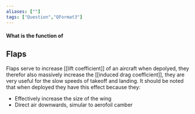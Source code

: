 ```yaml
---
aliases: [""]
tags: ["Question","QFormat3"]
---
```


#### What is the function of
## Flaps
Flaps serve to increase [[lift coefficient]] of an aircraft when depolyed, they therefor also massively increase the [[induced drag coefficient]], they are very useful for the slow speeds of takeoff and landing. It should be noted that when deployed they have this effect because they:
- Effectively increase the size of the wing
- Direct air downwards, simular to aerofoil camber